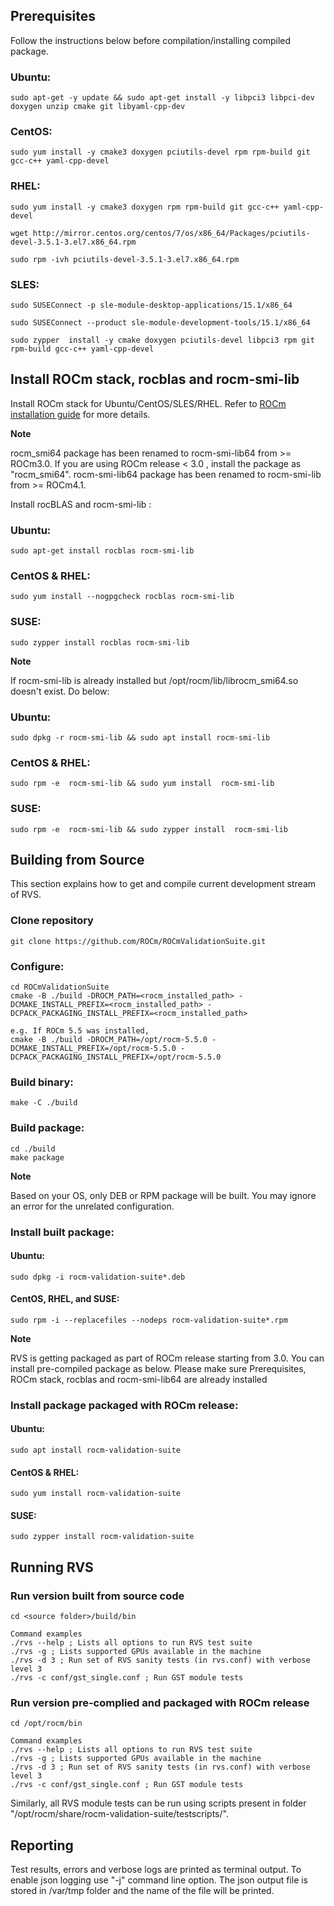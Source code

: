 ## Prerequisites

Follow the instructions below before compilation/installing compiled package.

### Ubuntu:

    sudo apt-get -y update && sudo apt-get install -y libpci3 libpci-dev doxygen unzip cmake git libyaml-cpp-dev

### CentOS:

    sudo yum install -y cmake3 doxygen pciutils-devel rpm rpm-build git gcc-c++ yaml-cpp-devel

### RHEL:

    sudo yum install -y cmake3 doxygen rpm rpm-build git gcc-c++ yaml-cpp-devel

    wget http://mirror.centos.org/centos/7/os/x86_64/Packages/pciutils-devel-3.5.1-3.el7.x86_64.rpm

    sudo rpm -ivh pciutils-devel-3.5.1-3.el7.x86_64.rpm

### SLES:

    sudo SUSEConnect -p sle-module-desktop-applications/15.1/x86_64

    sudo SUSEConnect --product sle-module-development-tools/15.1/x86_64

    sudo zypper  install -y cmake doxygen pciutils-devel libpci3 rpm git rpm-build gcc-c++ yaml-cpp-devel

## Install ROCm stack, rocblas and rocm-smi-lib
Install ROCm stack for Ubuntu/CentOS/SLES/RHEL. Refer to
 [ROCm installation guide](https://rocmdocs.amd.com/en/latest/Installation_Guide/Installation-Guide.html) for more details.

**Note**

rocm_smi64 package has been renamed to rocm-smi-lib64 from >= ROCm3.0. If you are using ROCm release < 3.0 , install the package as "rocm_smi64".
rocm-smi-lib64 package has been renamed to rocm-smi-lib from >= ROCm4.1.

Install rocBLAS and rocm-smi-lib :

### Ubuntu:

    sudo apt-get install rocblas rocm-smi-lib

### CentOS & RHEL:

    sudo yum install --nogpgcheck rocblas rocm-smi-lib

### SUSE:

    sudo zypper install rocblas rocm-smi-lib

**Note**

If rocm-smi-lib is already installed but /opt/rocm/lib/librocm_smi64.so doesn't exist. Do below:

### Ubuntu:

    sudo dpkg -r rocm-smi-lib && sudo apt install rocm-smi-lib

### CentOS & RHEL:

    sudo rpm -e  rocm-smi-lib && sudo yum install  rocm-smi-lib

### SUSE:

    sudo rpm -e  rocm-smi-lib && sudo zypper install  rocm-smi-lib

## Building from Source
This section explains how to get and compile current development stream of RVS.

### Clone repository

    git clone https://github.com/ROCm/ROCmValidationSuite.git

### Configure:

    cd ROCmValidationSuite
    cmake -B ./build -DROCM_PATH=<rocm_installed_path> -DCMAKE_INSTALL_PREFIX=<rocm_installed_path> -DCPACK_PACKAGING_INSTALL_PREFIX=<rocm_installed_path>

    e.g. If ROCm 5.5 was installed,
    cmake -B ./build -DROCM_PATH=/opt/rocm-5.5.0 -DCMAKE_INSTALL_PREFIX=/opt/rocm-5.5.0 -DCPACK_PACKAGING_INSTALL_PREFIX=/opt/rocm-5.5.0

### Build binary:

    make -C ./build

### Build package:

    cd ./build
    make package

**Note**

Based on your OS, only DEB or RPM package will be built. You may ignore an error for the unrelated configuration.

### Install built package:

#### Ubuntu:

    sudo dpkg -i rocm-validation-suite*.deb

#### CentOS, RHEL, and SUSE:

    sudo rpm -i --replacefiles --nodeps rocm-validation-suite*.rpm

**Note**

RVS is getting packaged as part of ROCm release starting from 3.0. You can install pre-compiled package as below.
Please make sure Prerequisites, ROCm stack, rocblas and rocm-smi-lib64 are already installed

### Install package packaged with ROCm release:

#### Ubuntu:

    sudo apt install rocm-validation-suite

#### CentOS & RHEL:

    sudo yum install rocm-validation-suite

#### SUSE:

    sudo zypper install rocm-validation-suite

## Running RVS

### Run version built from source code

    cd <source folder>/build/bin

    Command examples
    ./rvs --help ; Lists all options to run RVS test suite
    ./rvs -g ; Lists supported GPUs available in the machine
    ./rvs -d 3 ; Run set of RVS sanity tests (in rvs.conf) with verbose level 3
    ./rvs -c conf/gst_single.conf ; Run GST module tests

### Run version pre-complied and packaged with ROCm release

    cd /opt/rocm/bin

    Command examples
    ./rvs --help ; Lists all options to run RVS test suite
    ./rvs -g ; Lists supported GPUs available in the machine
    ./rvs -d 3 ; Run set of RVS sanity tests (in rvs.conf) with verbose level 3
    ./rvs -c conf/gst_single.conf ; Run GST module tests

Similarly, all RVS module tests can be run using scripts present in folder "/opt/rocm/share/rocm-validation-suite/testscripts/".

## Reporting

Test results, errors and verbose logs are printed as terminal output. To enable json logging use "-j" command line option.
The json output file is stored in /var/tmp folder and the name of the file will be printed.

